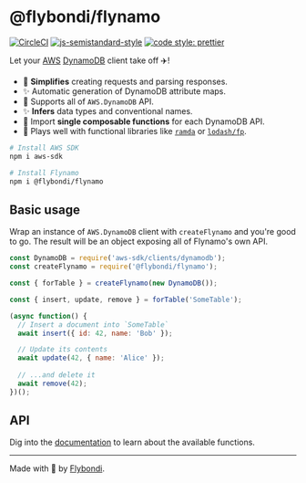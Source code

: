 # @flybondi/flynamo

[![CircleCI](https://circleci.com/gh/flybondi/flynamo/tree/develop.svg?style=svg)](https://circleci.com/gh/flybondi/flynamo/tree/develop)
[![js-semistandard-style](https://img.shields.io/badge/code%20style-semistandard-brightgreen.svg?style=flat-square)](https://github.com/Flet/semistandard)
[![code style: prettier](https://img.shields.io/badge/code_style-prettier-ff69b4.svg?style=flat-square)](https://github.com/prettier/prettier)

Let your [AWS][aws] [DynamoDB][dynamodb] client take off ✈️!

- 🔧 **Simplifies** creating requests and parsing responses.
- ✨ Automatic generation of DynamoDB attribute maps.
- 💪 Supports all of `AWS.DynamoDB` API.
- ✨ **Infers** data types and conventional names.
- 💪 Import **single composable functions** for each DynamoDB API.
- 🙌 Plays well with functional libraries like [`ramda`][ramda] or [`lodash/fp`][lodashfp].

```sh
# Install AWS SDK
npm i aws-sdk

# Install Flynamo
npm i @flybondi/flynamo
```

## Basic usage

Wrap an instance of `AWS.DynamoDB` client with `createFlynamo` and you're good to go. The result will be an object exposing all of Flynamo's own API.

```js
const DynamoDB = require('aws-sdk/clients/dynamodb');
const createFlynamo = require('@flybondi/flynamo');

const { forTable } = createFlynamo(new DynamoDB());

const { insert, update, remove } = forTable('SomeTable');

(async function() {
  // Insert a document into `SomeTable`
  await insert({ id: 42, name: 'Bob' });

  // Update its contents
  await update(42, { name: 'Alice' });
  
  // ...and delete it
  await remove(42);
})();
```

## API

Dig into the [documentation][flynamo-jsdoc] to learn about the available functions.

---

Made with 💛 by [Flybondi][flybondi].

[aws]: https://aws.amazon.com/
[dynamodb]: https://docs.aws.amazon.com/amazondynamodb/latest/APIReference/Welcome.html
[ramda]: http://ramdajs.com/
[lodashfp]: https://github.com/lodash/lodash/wiki/FP-Guide
[flynamo-jsdoc]: https://flybondi.github.io/flynamo/
[flybondi]: https://flybondi.com
